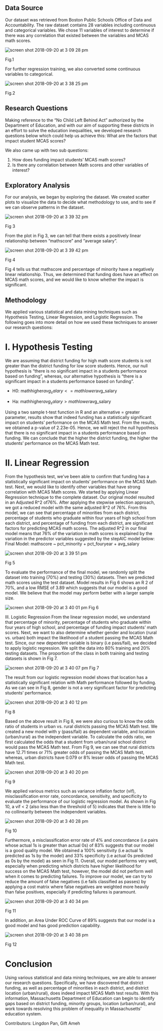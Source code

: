 ## Data Source
Our dataset was retrieved from Boston Public Schools Office of Data and Accountability. The raw dataset
contains 28 variables including continuous and categorical variables. We chose 11 variables of interest to
determine if there was any correlation that existed between the variables and MCAS math scores.

![screen shot 2018-09-20 at 3 09 28 pm](https://user-images.githubusercontent.com/31625655/45841284-4ec80a00-bce7-11e8-8abe-504e60ecf08d.png)

Fig.1

For further regression training, we also converted some continuous variables to categorical.

![screen shot 2018-09-20 at 3 38 25 pm](https://user-images.githubusercontent.com/31625655/45842649-4ffb3600-bceb-11e8-8cfd-3bc15b6ba6c7.png)

Fig.2

## Research Questions
Making reference to the “No Child Left Behind Act” authorized by the Department of Education, and
with our aim of supporting these districts in an effort to solve the education inequalities, we developed
research questions below which could help us achieve this:
What are the factors that impact student MCAS scores?

We also came up with two sub questions:
1. How does funding impact students’ MCAS math scores?
2. Is there any correlation between Math scores and other variables of interest?


## Exploratory Analysis
For our analysis, we began by exploring the dataset. We created scatter plots to visualize the data to
decide what methodology to use, and to see if we can observe patterns in the dataset.

![screen shot 2018-09-20 at 3 39 32 pm](https://user-images.githubusercontent.com/31625655/45842752-9ea8d000-bceb-11e8-929b-cabbe6370502.png)

Fig 3

From the plot in Fig 3, we can tell that there exists a positively linear relationship between “mathscore”
and “average salary”.

![screen shot 2018-09-20 at 3 39 42 pm](https://user-images.githubusercontent.com/31625655/45842947-2b538e00-bcec-11e8-9ace-620c1714bef4.png)

Fig 4

Fig 4 tells us that mathscore and percentage of minority have a negatively linear relationship. Thus, we
determined that funding does have an effect on MCAS math scores, and we would like to know whether
the impact is significant.

## Methodology

We applied various statistical and data mining techniques such as Hypothesis Testing, Linear Regression,
and Logistic Regression. The following goes into more detail on how we used these techniques to answer
our research questions:
# I. Hypothesis Testing
We are assuming that district funding for high math score students is not greater than the district
funding for low score students. Hence, our null hypothesis is “there is no significant impact in a
students performance based on funding”, whereas, our alternative hypothesis is “there is a
significant impact in a students performance based on funding”.

* H​0: mathhigher$avg_salary <= mathlower$avg_salary

* H​a: mathhigher$avg_salary > mathlower$avg_salary

Using a two sample t-test function in R and an alternative = greater parameter, results show
that indeed funding has a statistically significant impact on students’ performance on the MCAS
Math test. From the results, we obtained a p-value of 2.23e-05. Hence, we will reject the null
hypothesis that there is no significant impact in a students performance based on funding. We can
conclude that the higher the district funding, the higher the students’ performance on the MCAS
Math test.

# II. Linear Regression
From the hypothesis test, we’ve been able to confirm that funding has a statistically significant
impact on students’ performance on the MCAS Math test. Next, we would like to identify other
variables that have strong correlation with MCAS Math scores. We started by applying Linear
Regression technique to the complete dataset. Our original model resulted in an Adjusted R^2 of76%. After applying the stepwise selection approach, we got a reduced model with the same
adjusted R^2 of 76%. From this model, we can see that percentage of minorities from each district,
percentage of students who graduate within four years of high school from each district, and
percentage of funding from each district, are significant factors for predicting MCAS math scores.
The adjusted R^2 in our final model means that 76% of the variation in math scores is explained by
the variation in the predictor variables suggested by the stepAIC model below:
Final Model: mathscore ~ pct_minority + pct_fouryear + avg_salary

![screen shot 2018-09-20 at 3 39 51 pm](https://user-images.githubusercontent.com/31625655/45843010-5ccc5980-bcec-11e8-8603-c918345b4874.png)

Fig 5

To evaluate the performance of the final model, we randomly split the dataset into training (70%)
and testing (30%) datasets. Then we predicted math scores using the test dataset. Model results in
Fig 6 shows an R
2 of 70%, and a low RMSE of 3.89 which suggests that our model is a good
model. We believe that the model may perform better with a larger sample size.

![screen shot 2018-09-20 at 3 40 01 pm](https://user-images.githubusercontent.com/31625655/45843019-65249480-bcec-11e8-8aa6-21ecca3cd40c.png)
Fig 6

III. Logistic Regression
From the linear regression model, we understand that percentage of minority, percentage of
students who graduate within four years of high school, and percentage of funding impact
students’ math scores. Next, we want to also determine whether gender and location (rural vs.
urban) both impact the likelihood of a student passing the MCAS Math test. Since, our new
dependent variable is binary (i.e pass/fail), we decided to apply logistic regression. We split the
data into 80% training and 20% testing datasets. The proportion of the class in both training and
testing datasets is shown in Fig 7.

![screen shot 2018-09-20 at 3 40 07 pm](https://user-images.githubusercontent.com/31625655/45843026-6d7ccf80-bcec-11e8-98ad-301d0a039c0f.png)
Fig 7

The result from our logistic regression model shows that location has a statistically significant
relation with Math performance followed by funding. As we can see in Fig 8, gender is not a very
significant factor for predicting students’ performance.

![screen shot 2018-09-20 at 3 40 12 pm](https://user-images.githubusercontent.com/31625655/45843446-a9646480-bced-11e8-92a7-ea45a4625012.png)

Fig 8

Based on the above result in Fig 8, we were also curious to know the odds ratio of students in
urban vs. rural districts passing the MCAS Math test. We created a new model with y (pass/fail)
as dependent variable, and location (urban/rural) as the independent variable. To calculate the
odds ratio, we first calculated the odds that a student from urban/rural school district would pass
the MCAS Math test. From Fig 9, we can see that rural districts have 12.71 times or 71% greater
odds of passing the MCAS Math test, whereas, urban districts have 0.079 or 8% lesser odds of
passing the MCAS Math test.

![screen shot 2018-09-20 at 3 40 20 pm](https://user-images.githubusercontent.com/31625655/45843508-d57fe580-bced-11e8-85a1-60d83768c470.png)

Fig 9


We applied various metrics such as variance inflation factor (vif), misclassification error rate,
concordance, sensitivity, and specificity to evaluate the performance of our logistic regression
model. As shown in Fig 10, a vif < 2 (also less than the threshold of 5) indicates that there is little
to no collinearity between the independent variables.

![screen shot 2018-09-20 at 3 40 28 pm](https://user-images.githubusercontent.com/31625655/45843535-e3ce0180-bced-11e8-8d7b-8debcd6b036e.png)

Fig 10

Furthermore, a misclassification error rate of 4% and concordance (i.e pairs whose actual 1s is
greater than actual 0s) of 83% suggests that our model is a good quality model. We obtained a
100% sensitivity (i.e actual 1s predicted as 1s by the model) and 33% specificity (i.e actual 0s
predicted as 0s by the model) as seen in Fig 11. Overall, our model performs very well, especially
when predicting which districts have higher likelihood for success on the MCAS Math test,
however, the model did not perform well when it comes to predicting failures. To improve our
model, we can try to reduce the amount of false negatives (i.e fails classified as passes) by
applying a cost matrix where false negatives are weighted more heavily than false positives,
especially if predicting failures is paramount.

![screen shot 2018-09-20 at 3 40 34 pm](https://user-images.githubusercontent.com/31625655/45843554-ed576980-bced-11e8-9982-2eaa8efd23aa.png)

Fig 11

In addition, an Area Under ROC Curve of 89% suggests that our model is a good model and has
good prediction capability.

![screen shot 2018-09-20 at 3 40 38 pm](https://user-images.githubusercontent.com/31625655/45843564-f47e7780-bced-11e8-98ef-3c0548d36d8c.png)

Fig 12


# Conclusion
Using various statistical and data mining techniques, we are able to answer our research questions.
Specifically, we have discovered that district funding, as well as percentage of minorities in each district,
and district location (urban/rural), does indeed impact MCAS Math test results. With this information,
Massachusetts Department of Education can begin to identify gaps based on district funding, minority
groups, location (urban/rural), and work towards resolving this problem of inequality in Massachusetts’
education system.

Contributors: Lingdon Pan, Gift Ameh

